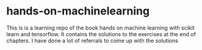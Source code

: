 # hands-on-machinelearning
This is is a learning repo of the book hands on machine learning with scikit learn and tensorflow.
It contains the solutions to the exercises at the end of chapters. I have done a lot of referrals to come up with the solutions
